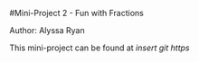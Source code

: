 #Mini-Project 2 - Fun with Fractions

Author: Alyssa Ryan

This mini-project can be found at *insert git https*
